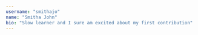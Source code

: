 ```yaml
---
username: "smithajo"
name: "Smitha John"
bio: "Slow learner and I sure am excited about my first contribution"
---
```

